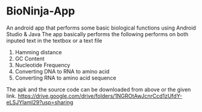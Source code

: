# BioNinja-App
An android app that performs some basic biological functions using Android Studio &amp; Java
The app basically performs the following performs on both inputed text in the textbox or a text file

1. Hamming distance
2. GC Content
3. Nucleotide Frequency
4. Converting DNA to RNA to amino acid
5. Converting RNA to amino acid sequence

The apk and the source code can be downloaded from above or the given link.
https://drive.google.com/drive/folders/1NGROtAwJcnrCcd1zUfdY-eLSJYIamI29?usp=sharing
